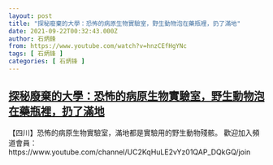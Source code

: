 ```yaml
---
layout: post
title: "探秘廢棄的大學：恐怖的病原生物實驗室，野生動物泡在藥瓶裡，扔了滿地"
date: 2021-09-22T00:32:43.000Z
author: 石炳鋒
from: https://www.youtube.com/watch?v=hnzCEfHgYNc
tags: [ 石炳锋 ]
categories: [ 石炳锋 ]
---
```

<!--1632270763000-->
[探秘廢棄的大學：恐怖的病原生物實驗室，野生動物泡在藥瓶裡，扔了滿地](https://www.youtube.com/watch?v=hnzCEfHgYNc)
------

<div>
【四川】恐怖的病原生物實驗室，滿地都是實驗用的野生動物殘骸。              歡迎加入頻道會員：https://www.youtube.com/channel/UC2KqHuLE2vYz01QAP_DQkGQ/join
</div>
